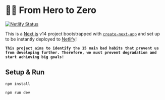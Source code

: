 # 🦸‍♂️ From Hero to Zero

[![Netlify Status](https://api.netlify.com/api/v1/badges/46648482-644c-4c80-bafb-872057e51b6b/deploy-status)](https://app.netlify.com/sites/next-dev-starter/deploys)

This is a [Next.js](https://nextjs.org/) v14 project bootstrapped with [`create-next-app`](https://github.com/vercel/next.js/tree/canary/packages/create-next-app) and set up to be instantly deployed to [Netlify](https://url.netlify.com/SyTBPVamO)!

**`This project aims to identify the 15 main bad habits that prevent us from developing further. Therefore, we must prevent degradation and start achieving big goals!`**

## Setup & Run

```
npm install
```

```bash
npm run dev
```